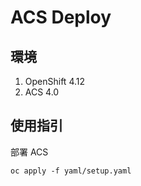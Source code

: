 # ACS Deploy

## 環境
1. OpenShift 4.12
2. ACS 4.0

## 使用指引

部署 ACS
```
oc apply -f yaml/setup.yaml
```